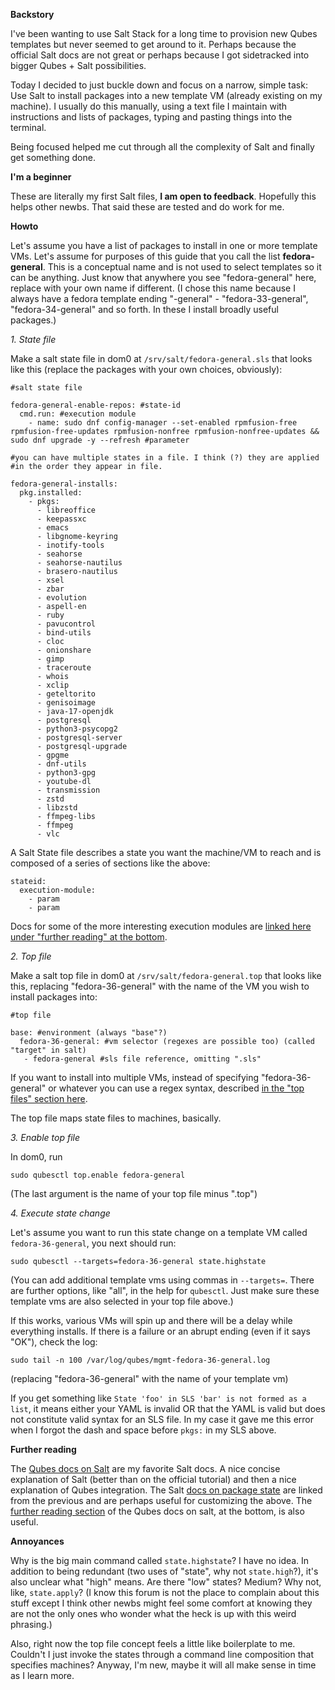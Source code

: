 **Backstory**

I've been wanting to use Salt Stack for a long time to provision new Qubes templates but never seemed to get around to it. Perhaps because the official Salt docs are not great or perhaps because I got sidetracked into bigger Qubes + Salt possibilities.

Today I decided to just buckle down and focus on a narrow, simple task: Use Salt to install packages into a new template VM (already existing on my machine). I usually do this manually, using a text file I maintain with instructions and lists of packages, typing and pasting things into the terminal.

Being focused helped me cut through all the complexity of Salt and finally get something done.

**I'm a beginner**

These are literally my first Salt files, **I am open to feedback**. Hopefully this helps other newbs. That said these are tested and do work for me.

**Howto**

Let's assume you have a list of packages to install in one or more template VMs. Let's assume for purposes of this guide that you call the list **fedora-general**. This is a conceptual name and is not used to select templates so it can be anything. Just know that anywhere you see "fedora-general" here, replace with your own name if different. (I chose this name because I always have a fedora template ending "-general" - "fedora-33-general", "fedora-34-general" and so forth. In these I install broadly useful packages.)

*1. State file*

Make a salt state file in dom0 at `/srv/salt/fedora-general.sls` that looks like this (replace the packages with your own choices, obviously):

```
#salt state file

fedora-general-enable-repos: #state-id
  cmd.run: #execution module
    - name: sudo dnf config-manager --set-enabled rpmfusion-free rpmfusion-free-updates rpmfusion-nonfree rpmfusion-nonfree-updates && sudo dnf upgrade -y --refresh #parameter

#you can have multiple states in a file. I think (?) they are applied
#in the order they appear in file.

fedora-general-installs:
  pkg.installed:
    - pkgs:
      - libreoffice
      - keepassxc
      - emacs 
      - libgnome-keyring
      - inotify-tools
      - seahorse
      - seahorse-nautilus
      - brasero-nautilus
      - xsel
      - zbar
      - evolution
      - aspell-en
      - ruby
      - pavucontrol
      - bind-utils
      - cloc
      - onionshare
      - gimp
      - traceroute
      - whois
      - xclip
      - geteltorito
      - genisoimage
      - java-17-openjdk
      - postgresql
      - python3-psycopg2
      - postgresql-server
      - postgresql-upgrade
      - gpgme
      - dnf-utils
      - python3-gpg
      - youtube-dl
      - transmission
      - zstd
      - libzstd
      - ffmpeg-libs
      - ffmpeg
      - vlc
```

A Salt State file describes a state you want the machine/VM to reach and is composed of a series of sections like the above:

```
stateid:
  execution-module:
    - param
    - param
```

Docs for some of the more interesting execution modules are [linked here under "further reading" at the bottom](https://www.qubes-os.org/doc/salt/#further-reading).

*2. Top file* 

Make a salt top file in dom0 at `/srv/salt/fedora-general.top` that looks like this, replacing "fedora-36-general" with the name of the VM you wish to install packages into:


```
#top file

base: #environment (always "base"?)
  fedora-36-general: #vm selector (regexes are possible too) (called "target" in salt)
   - fedora-general #sls file reference, omitting ".sls"
```

If you want to install into multiple VMs, instead of specifying "fedora-36-general" or whatever you can use  a regex syntax, described [in the "top files" section here](https://www.qubes-os.org/doc/salt/#top-files).

The top file maps state files to machines, basically.

*3. Enable top file*

In dom0, run

```
sudo qubesctl top.enable fedora-general
```

(The last argument is the name of your top file minus ".top")

*4. Execute state change*

Let's assume you want to run this state change on a template VM called `fedora-36-general`, you next should run:

```
sudo qubesctl --targets=fedora-36-general state.highstate
```
(You can add additional template vms using commas in `--targets=`. There are further options, like "all", in the help for `qubesctl`. Just make sure these template vms are also selected in  your top file above.)

If this works, various VMs will spin up and there will be a delay while everything installs. If there is a failure or an abrupt ending (even if it says "OK"), check the log:

```
sudo tail -n 100 /var/log/qubes/mgmt-fedora-36-general.log
```
(replacing "fedora-36-general" with the name of your template vm)

If you get something like `State 'foo' in SLS 'bar' is not formed as a list`, it means either your YAML is invalid OR that the YAML is valid but does not constitute valid syntax for an SLS file. In my case it gave me this error when I forgot the dash and space before `pkgs:` in my SLS above.

**Further reading**

The [Qubes docs on Salt](https://www.qubes-os.org/doc/salt/) are my favorite Salt docs. A nice concise explanation of Salt (better than on the official tutorial) and then a nice explanation of Qubes integration. The Salt [docs on package state](https://docs.saltproject.io/en/latest/ref/states/all/salt.states.pkg.html) are linked from the previous and are perhaps useful for customizing the above. The [further reading section](https://www.qubes-os.org/doc/salt/#further-reading) of the Qubes docs on salt, at the bottom, is also useful. 

**Annoyances**

Why is the big main command called `state.highstate`? I have no idea. In addition to being redundant (two uses of "state", why not `state.high`?), it's also unclear what "high" means. Are there "low" states? Medium? Why not, like, `state.apply`? (I know this forum is not the place to complain about this stuff except I think other newbs might feel some comfort at knowing they are not the only ones who wonder what the heck is up with this weird phrasing.) 

Also, right now the top file concept feels a little like boilerplate to me. Couldn't I just invoke the states through a command line composition that specifies machines? Anyway, I'm new, maybe it will all make sense in time as I learn more.